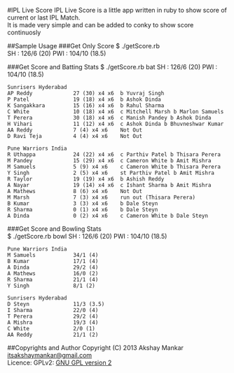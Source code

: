 #IPL Live Score
IPL Live Score is a little app written in ruby to show score of current or last IPL Match.  
It is made very simple and can be added to conky to show score continuosly

##Sample Usage
###Get Only Score
    $ ./getScore.rb  
    SH : 126/6 (20)
    PWI : 104/10 (18.5)
    
###Get Score and Batting Stats
    $ ./getScore.rb bat
    SH : 126/6 (20)
	PWI : 104/10 (18.5)

	Sunrisers Hyderabad
	AP Reddy             27 (30) x4 x6	b Yuvraj Singh
	P Patel              19 (18) x4 x6	b Ashok Dinda
	K Sangakkara         15 (16) x4 x6	b Rahul Sharma
	C White              10 (18) x4 x6	c Mitchell Marsh b Marlon Samuels
	T Perera             30 (18) x4 x6	c Manish Pandey b Ashok Dinda
	H Vihari             11 (12) x4 x6	c Ashok Dinda b Bhuvneshwar Kumar
	AA Reddy             7 (4) x4 x6	Not Out
	D Ravi Teja          4 (4) x4 x6	Not Out

	Pune Warriors India
	R Uthappa            24 (22) x4 x6	c Parthiv Patel b Thisara Perera
	M Pandey             15 (29) x4 x6	c Cameron White b Amit Mishra
	M Samuels            5 (9) x4 x6	c Cameron White b Thisara Perera
	Y Singh              2 (5) x4 x6	st Parthiv Patel b Amit Mishra
	R Taylor             19 (19) x4 x6	b Ashish Reddy
	A Nayar              19 (14) x4 x6	c Ishant Sharma b Amit Mishra
	A Mathews            8 (6) x4 x6	Not Out
	M Marsh              7 (3) x4 x6	run out (Thisara Perera)
	B Kumar              3 (3) x4 x6	b Dale Steyn
	R Sharma             0 (1) x4 x6	b Dale Steyn
	A Dinda              0 (2) x4 x6	c Cameron White b Dale Steyn

###Get Score and Bowling Stats    
    $ ./getScore.rb bowl
    SH : 126/6 (20)
	PWI : 104/10 (18.5)

	Pune Warriors India
	M Samuels            34/1 (4) 
	B Kumar              17/1 (4) 
	A Dinda              29/2 (4) 
	A Mathews            16/0 (2) 
	R Sharma             21/1 (4) 
	Y Singh              8/1 (2) 

	Sunrisers Hyderabad
	D Steyn              11/3 (3.5) 
	I Sharma             22/0 (4) 
	T Perera             29/2 (4) 
	A Mishra             19/3 (4) 
	C White              2/0 (1) 
	AA Reddy             21/1 (2) 

##Copyrights and Author
Copyright (C) 2013 Akshay Mankar <itsakshaymankar@gmail.com>  
Licence: GPLv2: [GNU GPL version 2](http://gnu.org/licenses/gpl2.html)

